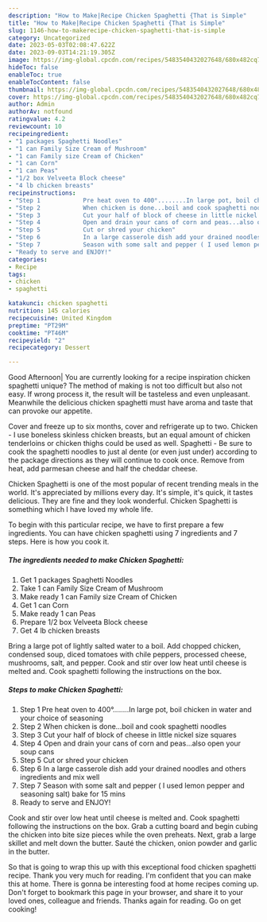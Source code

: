 ```yaml
---
description: "How to Make|Recipe Chicken Spaghetti {That is Simple"
title: "How to Make|Recipe Chicken Spaghetti {That is Simple"
slug: 1146-how-to-makerecipe-chicken-spaghetti-that-is-simple
category: Uncategorized
date: 2023-05-03T02:08:47.622Z
date: 2023-09-03T14:21:19.305Z
image: https://img-global.cpcdn.com/recipes/5483540432027648/680x482cq70/chicken-spaghetti-recipe-main-photo.jpg
hideToc: false
enableToc: true
enableTocContent: false
thumbnail: https://img-global.cpcdn.com/recipes/5483540432027648/680x482cq70/chicken-spaghetti-recipe-main-photo.jpg
cover: https://img-global.cpcdn.com/recipes/5483540432027648/680x482cq70/chicken-spaghetti-recipe-main-photo.jpg
author: Admin
authorAv: notfound
ratingvalue: 4.2
reviewcount: 10
recipeingredient:
- "1 packages Spaghetti Noodles"
- "1 can Family Size Cream of Mushroom"
- "1 can Family size Cream of Chicken"
- "1 can Corn"
- "1 can Peas"
- "1/2 box Velveeta Block cheese"
- "4 lb chicken breasts"
recipeinstructions:
- "Step 1            Pre heat oven to 400°........In large pot, boil chicken in water and your choice of seasoning"
- "Step 2            When chicken is done...boil and cook spaghetti noodles"
- "Step 3            Cut your half of block of cheese in little nickel size squares"
- "Step 4            Open and drain your cans of corn and peas...also open your soup cans"
- "Step 5            Cut or shred your chicken"
- "Step 6            In a large casserole dish add your drained noodles and others ingredients and mix well"
- "Step 7            Season with some salt and pepper ( I used lemon pepper and seasoning salt) bake for 15 mins"
- "Ready to serve and ENJOY!"
categories:
- Recipe
tags:
- chicken
- spaghetti

katakunci: chicken spaghetti 
nutrition: 145 calories
recipecuisine: United Kingdom
preptime: "PT29M"
cooktime: "PT46M"
recipeyield: "2"
recipecategory: Dessert

---
```



Good Afternoon| You are currently looking for a recipe inspiration chicken spaghetti unique? The method of making is not too difficult but also not easy. If wrong process it, the result will be tasteless and even unpleasant. Meanwhile the delicious chicken spaghetti must have aroma and taste that can provoke our appetite.





Cover and freeze up to six months, cover and refrigerate up to two. Chicken - I use boneless skinless chicken breasts, but an equal amount of chicken tenderloins or chicken thighs could be used as well. Spaghetti - Be sure to cook the spaghetti noodles to just al dente (or even just under) according to the package directions as they will continue to cook once. Remove from heat, add parmesan cheese and half the cheddar cheese.

Chicken Spaghetti is one of the most popular of recent trending meals in the world. It's appreciated by millions every day. It's simple, it's quick, it tastes delicious. They are fine and they look wonderful. Chicken Spaghetti is something which I have loved my whole life.


To begin with this particular recipe, we have to first prepare a few ingredients. You can have chicken spaghetti using 7 ingredients and 7 steps. Here is how you cook it.

<!--inarticleads1-->

##### The ingredients needed to make Chicken Spaghetti:

1. Get 1 packages Spaghetti Noodles
1. Take 1 can Family Size Cream of Mushroom
1. Make ready 1 can Family size Cream of Chicken
1. Get 1 can Corn
1. Make ready 1 can Peas
1. Prepare 1/2 box Velveeta Block cheese
1. Get 4 lb chicken breasts


Bring a large pot of lightly salted water to a boil. Add chopped chicken, condensed soup, diced tomatoes with chile peppers, processed cheese, mushrooms, salt, and pepper. Cook and stir over low heat until cheese is melted and. Cook spaghetti following the instructions on the box. 

<!--inarticleads2-->

##### Steps to make Chicken Spaghetti:

1. Step 1            Pre heat oven to 400°........In large pot, boil chicken in water and your choice of seasoning
1. Step 2            When chicken is done...boil and cook spaghetti noodles
1. Step 3            Cut your half of block of cheese in little nickel size squares
1. Step 4            Open and drain your cans of corn and peas...also open your soup cans
1. Step 5            Cut or shred your chicken
1. Step 6            In a large casserole dish add your drained noodles and others ingredients and mix well
1. Step 7            Season with some salt and pepper ( I used lemon pepper and seasoning salt) bake for 15 mins
1. Ready to serve and ENJOY!

Cook and stir over low heat until cheese is melted and. Cook spaghetti following the instructions on the box. Grab a cutting board and begin cubing the chicken into bite size pieces while the oven preheats. Next, grab a large skillet and melt down the butter. Sauté the chicken, onion powder and garlic in the butter. 

So that is going to wrap this up with this exceptional food chicken spaghetti recipe. Thank you very much for reading. I'm confident that you can make this at home. There is gonna be interesting food at home recipes coming up. Don't forget to bookmark this page in your browser, and share it to your loved ones, colleague and friends. Thanks again for reading. Go on get cooking!
